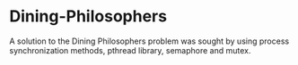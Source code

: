 # Dining-Philosophers
A solution to the Dining Philosophers problem was sought by using process synchronization methods, pthread library, semaphore and mutex.
